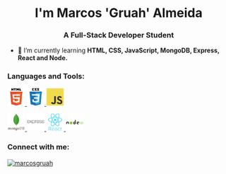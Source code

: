 <h1 align="center">I'm Marcos 'Gruah' Almeida</h1>
<h3 align="center">A Full-Stack Developer Student</h3>

- 🌱 I’m currently learning **HTML, CSS, JavaScript, MongoDB, Express, React and Node.**

<h3 align="left">Languages and Tools:</h3>
<p align="left">
<a href="https://www.w3.org/html/" target="_blank" rel="noreferrer"> <img
src="https://raw.githubusercontent.com/devicons/devicon/master/icons/html5/html5-original-wordmark.svg"
alt="html5" width="40" height="40" /> </a>
<a href="https://www.w3schools.com/css/" target="_blank" rel="noreferrer"> <img
src="https://raw.githubusercontent.com/devicons/devicon/master/icons/css3/css3-original-wordmark.svg"
alt="css3" width="40" height="40" /> </a>
<a href="https://developer.mozilla.org/en-US/docs/Web/JavaScript" target="_blank" rel="noreferrer"> <img
src="https://raw.githubusercontent.com/devicons/devicon/master/icons/javascript/javascript-original.svg"
alt="javascript" width="40" height="40" /> </a>
</p>
<p align="left">
<a href="https://www.mongodb.com/" target="_blank" rel="noreferrer"> <img
src="https://raw.githubusercontent.com/devicons/devicon/master/icons/mongodb/mongodb-original-wordmark.svg"
alt="mongodb" width="40" height="40" /> </a>
<a href="https://expressjs.com" target="_blank" rel="noreferrer"> <img
src="https://raw.githubusercontent.com/devicons/devicon/master/icons/express/express-original-wordmark.svg"
alt="express" width="40" height="40" /> </a>
<a href="https://reactjs.org/" target="_blank" rel="noreferrer"> <img
src="https://raw.githubusercontent.com/devicons/devicon/master/icons/react/react-original-wordmark.svg"
alt="react" width="40" height="40" /> </a>
<a href="https://nodejs.org" target="_blank" rel="noreferrer"> <img
src="https://raw.githubusercontent.com/devicons/devicon/master/icons/nodejs/nodejs-original-wordmark.svg"
alt="nodejs" width="40" height="40" /> </a>
</p>

<h3 align="left">Connect with me:</h3>
<p align="left">
<a href="https://linkedin.com/in/marcosgruah" target="blank"><img align="center"
src="https://raw.githubusercontent.com/rahuldkjain/github-profile-readme-generator/master/src/images/icons/Social/linked-in-alt.svg"
alt="marcosgruah" height="30" width="40" /></a>
</p>
